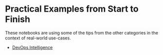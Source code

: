 # Practical Examples from Start to Finish

These notebooks are using some of the tips from the other categories
in the context of real-world use-cases.

* [DevOps Intelligence](https://nbviewer.jupyter.org/github/jhermann/jupyter-by-example/blob/master/complete-scenarios/devops-intelligence.ipynb)
